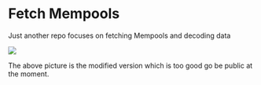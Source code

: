 # Fetch Mempools

Just another repo focuses on fetching Mempools and decoding data

![](https://raw.githubusercontent.com/Ankvik-Tech-Labs/Fetch-Mempools/refs/heads/main/media/mp.png?token=GHSAT0AAAAAACXQC2U5X2LUOGS5ID73X6DQZZ26NSQ)

The above picture is the modified version which is too good go be public at the moment.